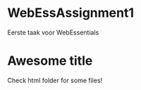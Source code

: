 # WebEssAssignment1
Eerste taak voor WebEssentials

# Awesome title
Check html folder for some files!
